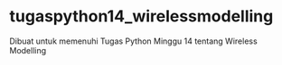 # tugaspython14_wirelessmodelling
Dibuat untuk memenuhi Tugas Python Minggu 14 tentang Wireless Modelling
